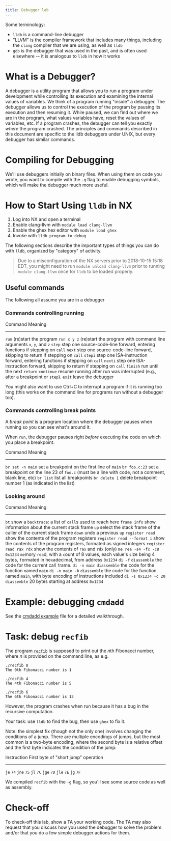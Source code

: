 ```yaml
---
title: Debugger lab
...
```



Some terminology:

- `lldb` is a command-line debugger
- "LLVM" is the compiler framework that includes many things,  including the `clang` compiler that we are using, as well as `lldb`
- `gdb` is the debugger that was used in the past, and is often used elsewhere -- it is analogous to `lldb` in how it works


# What is a Debugger?

A debugger is a utility program that allows you to run a program under development while controlling its execution and examining the internal values of variables.
We think of a program running "inside" a debugger.
The debugger allows us to control the execution of the program by pausing its execution and then resuming it.
While paused, we can find out where we are in the program, what values variables have, reset the values of variables, etc.
If a program crashes, the debugger can tell you exactly *where* the program crashed.
The principles and commands described in this document are specific to the lldb debuggers under UNIX, but every debugger has similar commands.

# Compiling for Debugging

We'll use debuggers initially on binary files.
When using them on code you wrote, you want to compile with the `-g` flag to enable debugging symbols, which will make the debugger much more useful.

# How to Start Using `lldb` in NX

1. Log into NX and open a terminal
2. Enable clang-llvm with `module load clang-llvm`
2. Enable the ghex hex editor with `module load ghex`
3. Invoke with `lldb program_to_debug`

The following sections describe the important types of things you can do with `lldb`,
organized by "category" of activity.

> Due to a misconfiguration of the NX servers prior to 2018-10-15 15:18 EDT,
> you might need to run `module unload clang-llvm` prior to running `module clang-llvm`
> once for `lldb` to be loaded properly.

## Useful commands

The following all assume you are in a debugger

### Commands controlling running

Command             Meaning
------------------- ----------------------------------------------------------
`run`               (re)start the program
`run x y z`         (re)start the program with command line arguments `x`, `y`, and `z`
`step`              step one source-code-line forward, entering functions if stepping on `call`
`next`              step one source-code-line forward, skipping to return if stepping on `call`
`stepi`             step one ISA-instruction forward, entering functions if stepping on `call`
`nexti`             step one ISA-instruction forward, skipping to return if stepping on `call`
`finish`            run until the next `return`
`continue`          resume running after run was interrupted (e.g., after a breakpoint or `step`).
`exit`              leave the debugger


You might also want to use Ctrl+C to interrupt a program if it is running too long (this works on the command line for programs run without a debugger too).


### Commands controlling break points

A *break point* is a program location where the debugger pauses when running so you can see what's around it.

When `run`, the debugger pauses right *before* executing the code on which you place a breakpoint.

Command             Meaning
------------------- ----------------------------------------------------------
`br set -n main`    set a breakpoint on the first line of `main`
`br foo.c:23`       set a breakpoint on the line 23 of `foo.c` (must be a line with code, not a comment, blank line, etc)
`br list`           list all breakpoints
`br delete 1`       delete breakpoint number 1 (as indicated in the list)

### Looking around

Command                     Meaning
-------------------         ----------------------------------------------------------
`bt`                        show a `backtrace`: a list of `call`s used to reach here
`frame info`                show information about the current stack frame
`up`                        select the stack frame of the caller of the current stack frame
`down`                      undo a previous `up`
`register read`             show the contents of the program registers
`register read --format i`  show the contents of the program registers, formated as signed integers
`register read rax rdx`     show the contents of `rax` and `rdx` (only)
`me rea -s4 -fx -c8 0x1234` `me`mory `rea`d, with a `c`ount of 8 values, each value's `s`ize being 4 bytes, `f`ormated in he`x`adecimal, from address `0x1234`
`di -f`                     `diassemble` the code for the current call `f`rame.
`di -n main`                `diassemble` the code for the function `n`amed `main`
`di -n main -b`             `diassemble` the code for the function `n`amed `main`, with byte encoding of instructions included
`di -s 0x1234 -c 20`        `diassemble` 20 bytes starting at address `0x1234`

# Example: debugging `cmdadd`

See the [cmdadd example](cmdadd.html) file for a detailed walkthrough.

# Task: debug `recfib`

The program [`recfib`](files/recfib) is supposed to print out the *n*th Fibonacci number, where *n* is provided on the command line, as e.g.

    ./recfib 0
    The 0th Fibonacci number is 1
    
    ./recfib 4
    The 4th Fibonacci number is 5
    
    ./recfib 6
    The 6th Fibonacci number is 13

However, the program crashes when run because it has a bug in the recursive computation.

Your task: use `lldb` to find the bug, then use `ghex` to fix it.

Note: the simplest fix (though not the only one) involves changing the conditions of a jump. There are multiple encodings of jumps, but the most common is a two-byte encoding, where the second byte is a relative offset and the first byte indicates the condition of the jump:

Instruction First byte of "short jump" operation
----------- ------------------------------------
`je`        `74`
`jne`       `75`
`jl`        `7C`
`jge`       `7D`
`jle`       `7E`
`jg`        `7F`


We compiled `recfib` with the `-g` flag, so you'll see some source code as well as assembly.

# Check-off

To check-off this lab, show a TA your working code.
The TA may also request that you discuss how you used the debugger to solve the problem
and/or that you do a few simple debugger actions for them.

